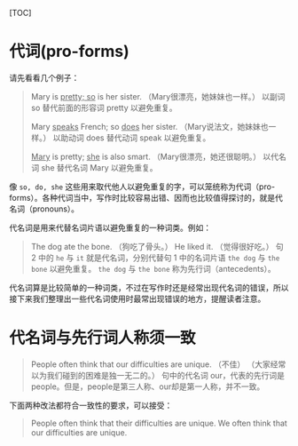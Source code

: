 [TOC]

# 代词(pro-forms)
请先看看几个例子：
> Mary is <u>pretty; so</u> is her sister. （Mary很漂亮，她妹妹也一样。）
> 以副词 so 替代前面的形容词 pretty 以避免重复。
>
> Mary <u>speaks</u> French; so <u>does</u> her sister. （Mary说法文，她妹妹也一样。）
> 以助动词 does 替​​代动词 speak 以避免重复。
>
> <u>Mary</u> is pretty; <u>she</u> is also smart. （Mary很漂亮，她还很聪明。）
> 以代名词 she 替代名词 Mary 以避免重复。

像 `so, do, she` 这些用来取代他人以避免重复的字，可以笼统称为代词（pro-forms）。各种代词当中，写作时比较容易出错、因而也比较值得探讨的，就是代名词（pronouns）。

代名词是用来代替名词片语以避免重复的一种词类。例如：
> The dog ate the bone. （狗吃了骨头。）
> He liked it. （觉得很好吃。）
句 2 中的 `he` 与 `it` 就是代名词，分别代替句 1 中的名词片语 `the dog` 与 `the bone` 以避免重复。 `the dog` 与 `the bone` 称为先行词（antecedents）。

代名词算是比较简单的一种词类，不过在写作时还是经常出现代名词的错误，所以接下来我们整理出一些代名词使用时最常出现错误的地方，提醒读者注意。

# 代名词与先行词人称须一致
> People often think that our difficulties are unique. （不佳） （大家经常以为我们碰到的困难是独一无二的。）
句中的代名词 our，代表的先行词是 people。但是，people是第三人称、our却是第一人称，并不一致。

下面两种改法都符合一致性的要求，可以接受：
> People often think that their difficulties are unique. 
> We often think that our difficulties are unique.